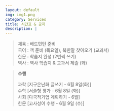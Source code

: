 ```yaml
---
layout: default
img: img1.png
category: Services
title: 시간표 & 공지
description: |
---
```

  > 체육 : 배드민턴 준비           
  > 국어 : 책 준비 (목요일), 북한말 찾아오기 (교과서)     
  > 한문 : 학습지 완성 (2번씩 쓰기)     
  > 역사 : 역사 학습지 & 교과서 제출 (화)     
      
  > **수행**        
  >     
  > 과학 [지구온난화 글쓰기 - 6월 8일(화)]      
  > 수학 [서술형 평가 - 6월 8일 (화)]      
  > 사회 [다국적기업 계획하기 - 6월]       
  > 한문 [고사성어 수행 - 6월 9일 (수)]     
